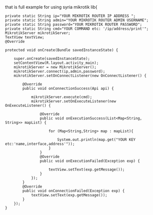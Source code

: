 that is full example for using syria mikrotik lib{


    private static String ip="YOUR MIKROTIK ROUTER IP ADDRESS ";
    private static String admin="YOUR MIKROTIK ROUTER ADMIN USERNAME";
    private static String password="YOUR MIKROTIK ROUTER PASSWORD";
    private static String cmd="YOUR COMMAND etc: '/ip/address/print'";
    MikrotikServer mikrotikServer;
    TextView textView;
    @Override
    
    protected void onCreate(Bundle savedInstanceState) {
    
        super.onCreate(savedInstanceState);
        setContentView(R.layout.activity_main);
        mikrotikServer = new MikrotikServer();
        mikrotikServer.connect(ip,admin,password);
        mikrotikServer.setOnConnectListener(new OnConnectListener() {
        
            @Override
            public void onConnectionSuccess(Api api) {
            
                mikrotikServer.execute(cmd);
                mikrotikServer.setOnExecuteListener(new OnExecuteListener() {
                
                    @Override
                    public void onExecutionSuccess(List<Map<String, String>> mapList) {
                    
                        for (Map<String,String> map : mapList){
                        
                            System.out.println(map.get("YOUR KEY etc:'name,interface,address'"));
                        }
                    }
                    @Override
                    public void onExecutionFailed(Exception exp) {

                        textView.setText(exp.getMessage());
                    }
                });
            }
            @Override
            public void onConnectionFailed(Exception exp) {
                textView.setText(exp.getMessage());
            }
        });
    }
